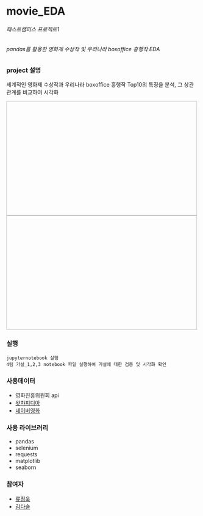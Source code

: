 # movie_EDA
###### 패스트캠퍼스 프로젝트1
###### pandas를 활용한 영화제 수상작 및 우리나라 boxoffice 흥행작 EDA


### project 설명
세계적인 영화제 수상작과 우리나라 boxoffice 흥행작 Top10의 특징을 분석, 그 상관관계를 비교하여 시각화 

<p>
 <image scr=https://github.com/chojae123/movie_EDA/blob/main/data/img/img1.png width="500" height="300">
 <image scr=https://github.com/chojae123/movie_EDA/blob/main/data/img/img2.png width="500" height="300">
<p/>

### 실행
```
jupyternotebook 실행
4팀 가설_1,2,3 notebook 파일 실행하여 가설에 대한 검증 및 시각화 확인
```
### 사용데이터
- 영화진흥위원회 api
- [왓챠피디아](https://pedia.watcha.com/ko-KR/)
- [네이버영화](https://movie.naver.com/)

### 사용 라이브러리
- pandas
- selenium
- requests
- matplotlib
- seaborn

### 참여자
- [류정욱](https://github.com/jamey0320)
- [김다슬](https://github.com/Daseul-Kim)
